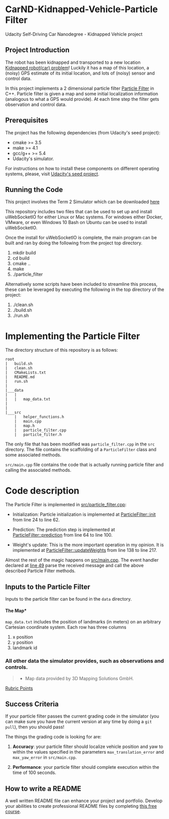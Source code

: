 # CarND-Kidnapped-Vehicle-Particle Filter
Udacity Self-Driving Car Nanodegree - Kidnapped Vehicle project

## Project Introduction
The robot has been kidnapped and transported to a new location [Kidnapped robot(car) problem](https://en.wikipedia.org/wiki/Kidnapped_robot_problem)! Luckily it has a map of this location, a (noisy) GPS estimate of its initial location, and lots of (noisy) sensor and control data.

In this project implements  a 2 dimensional particle filter [Particle Filter](https://en.wikipedia.org/wiki/Particle_filter)  in C++. Particle filter is given a map and some initial localization information (analogous to what a GPS would provide). At each time step the filter gets observation and control data.


## Prerequisites

The project has the following dependencies (from Udacity's seed project):

- cmake >= 3.5
- make >= 4.1
- gcc/g++ >= 5.4
- Udacity's simulator.

For instructions on how to install these components on different operating systems, please, visit [Udacity's seed project](https://github.com/udacity/CarND-Kidnapped-Vehicle-Project). 



## Running the Code
This project involves the Term 2 Simulator which can be downloaded [here](https://github.com/udacity/self-driving-car-sim/releases)

This repository includes two files that can be used to set up and install uWebSocketIO for either Linux or Mac systems. For windows either Docker, VMware, or even Windows 10 Bash on Ubuntu can be used to install uWebSocketIO.

Once the install for uWebSocketIO is complete, the main program can be built and ran by doing the following from the project top directory.

1. mkdir build
2. cd build
3. cmake ..
4. make
5. ./particle_filter

Alternatively some scripts have been included to streamline this process, these can be leveraged by executing the following in the top directory of the project:

1. ./clean.sh
2. ./build.sh
3. ./run.sh


# Implementing the Particle Filter
The directory structure of this repository is as follows:

```
root
|   build.sh
|   clean.sh
|   CMakeLists.txt
|   README.md
|   run.sh
|
|___data
|   |   
|   |   map_data.txt
|   
|   
|___src
    |   helper_functions.h
    |   main.cpp
    |   map.h
    |   particle_filter.cpp
    |   particle_filter.h
```

The only file that has been modified was `particle_filter.cpp` in the `src` directory. The file contains the scaffolding of a `ParticleFilter` class and some associated methods. 

`src/main.cpp` file contains the code that is actually running particle filter and calling the associated methods.

# Code description

The Particle Filter is implemented in [src/particle_filter.cpp](./src/particle_filter.cpp):

- Initialization: Particle initialization is implemented at [ParticleFilter::init](./src/particle_filter.cpp#L24) from line 24 to line 62.

- Prediction: The prediction step is implemented at [ParticleFilter::prediction](./src/particle_filter.cpp#L64) from line 64 to line 100.

- Weight's update: This is the more important operation in my opinion. It is implemented at [ParticleFilter::updateWeights](./src/particle_filter.cpp#L64) from line 138 to line 217.

Almost the rest of the magic happens on [src/main.cpp](./src/main.cpp). The event handler declared at [line 49](./src/main.cpp#L49) parse the received message and call the above described Particle Filter methods.






## Inputs to the Particle Filter
Inputs to the particle filter can be found in the `data` directory.

#### The Map*
`map_data.txt` includes the position of landmarks (in meters) on an arbitrary Cartesian coordinate system. Each row has three columns
1. x position
2. y position
3. landmark id

### All other data the simulator provides, such as observations and controls.

> * Map data provided by 3D Mapping Solutions GmbH.





[Rubric Points](https://review.udacity.com/#!/rubrics/1965/view)







## Success Criteria
If your particle filter passes the current grading code in the simulator (you can make sure you have the current version at any time by doing a `git pull`), then you should pass!

The things the grading code is looking for are:


1. **Accuracy**: your particle filter should localize vehicle position and yaw to within the values specified in the parameters `max_translation_error` and `max_yaw_error` in `src/main.cpp`.

2. **Performance**: your particle filter should complete execution within the time of 100 seconds.

## How to write a README
A well written README file can enhance your project and portfolio.  Develop your abilities to create professional README files by completing [this free course](https://www.udacity.com/course/writing-readmes--ud777).
